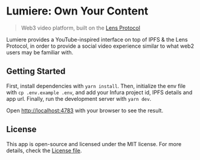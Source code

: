 # Lumiere: Own Your Content

> Web3 video platform, built on the [Lens Protocol](https://lens.dev)

Lumiere provides a YouTube-inspired interface on top of IPFS & the Lens Protocol, in order to provide a social video experience similar to what web2 users may be familiar with.

## Getting Started

First, install dependencies with `yarn install`. Then, initialize the env file with `cp .env.example .env`, and add your Infura project id, IPFS details and app url. Finally, run the development server with `yarn dev`.

Open [http://localhost:4783](http://localhost:4783) with your browser to see the result.

## License

This app is open-source and licensed under the MIT license. For more details, check the [License file](LICENSE).
